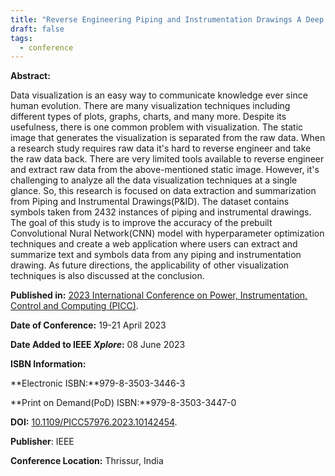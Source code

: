 ```yaml
---
title: "Reverse Engineering Piping and Instrumentation Drawings A Deep Learning Approach"
draft: false
tags:
  - conference
---
```


**Abstract:**

Data visualization is an easy way to communicate knowledge ever since human evolution. There are many visualization techniques including different types of plots, graphs, charts, and many more. Despite its usefulness, there is one common problem with visualization. The static image that generates the visualization is separated from the raw data. When a research study requires raw data it's hard to reverse engineer and take the raw data back. There are very limited tools available to reverse engineer and extract raw data from the above-mentioned static image. However, it's challenging to analyze all the data visualization techniques at a single glance. So, this research is focused on data extraction and summarization from Piping and Instrumental Drawings(P&ID). The dataset contains symbols taken from 2432 instances of piping and instrumental drawings. The goal of this study is to improve the accuracy of the prebuilt Convolutional Nural Network(CNN) model with hyperparameter optimization techniques and create a web application where users can extract and summarize text and symbols data from any piping and instrumentation drawing. As future directions, the applicability of other visualization techniques is also discussed at the conclusion.

**Published in:** <a href="https://ieeexplore.ieee.org/xpl/conhome/10142227/proceeding" target="_blank">2023 International Conference on Power, Instrumentation, Control and Computing (PICC)</a>.

**Date of Conference:** 19-21 April 2023

**Date Added to IEEE _Xplore_:** 08 June 2023

**ISBN Information:**

**Electronic ISBN:**979-8-3503-3446-3

**Print on Demand(PoD) ISBN:**979-8-3503-3447-0

**DOI:** <a href="https://doi.org/10.1109/PICC57976.2023.10142454" target="_blank">10.1109/PICC57976.2023.10142454</a>.

**Publisher**: IEEE

**Conference Location:** Thrissur, India
